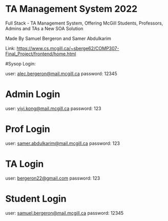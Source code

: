 # TA Management System 2022
Full Stack - TA Management System, Offering McGill Students, Professors, Admins and TAs a New SOA Solution 

Made By Samuel Bergeron and Samer Abdulkarim

Link: https://www.cs.mcgill.ca/~sberge62/COMP307-Final_Project/frontend/home.html

#Sysop Login:

user: alec.bergeron@mail.mcgill.ca
password: 12345

# Admin Login

user: yiyi.kong@mail.mcgill.ca
password: 123

# Prof Login

user: samer.abdulkarim@mail.mcgill.ca
password: 123

# TA Login

user: bergeron22@gmail.com
password: 123

# Student Login

user: samuel.bergeron@mail.mcgill.ca
password: 12345
